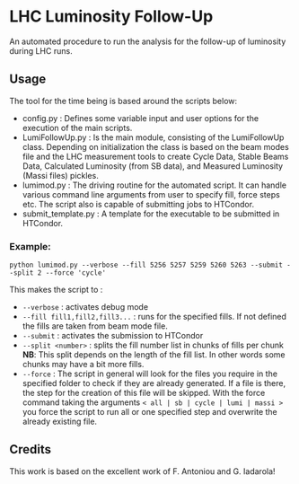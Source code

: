 # LHC Luminosity Follow-Up
An automated procedure to run the analysis for the follow-up of luminosity during LHC runs. 



## Usage

The tool for the time being is based around the scripts below:

* config.py : Defines some variable input and user options for the execution of the main scripts.
* LumiFollowUp.py : Is the main module, consisting of the LumiFollowUp class. Depending on initialization the class is based on the beam modes file and the LHC measurement tools to create Cycle Data, Stable Beams Data, Calculated Luminosity (from SB data), and Measured Luminosity (Massi files) pickles.
* lumimod.py : The driving routine for the automated script. It can handle various command line arguments from user to specify fill, force steps etc. The script also is capable of submitting jobs to HTCondor.
* submit_template.py : A template for the executable to be submitted in HTCondor.

### Example:
`python lumimod.py --verbose --fill 5256 5257 5259 5260 5263 --submit --split 2 --force 'cycle' `

This makes the script to :

  * `--verbose` : activates debug mode
  * `--fill fill1,fill2,fill3...` : runs for the specified fills. If not defined the fills are taken from beam mode file.
  * `--submit` : activates the submission to HTCondor
  * `--split <number>` : splits the fill number list in chunks of <number> fills per chunk
  **NB**: This split depends on the length of the fill list. In other words some chunks may have a bit more fills.
  * `--force` : The script in general will look for the files you require in the specified folder to check if they are already generated. If a file is there, the step for the creation of this file will be skipped. With the force command taking the arguments `< all | sb | cycle | lumi | massi >` you force the script to run all or one specified step and overwrite the already existing file.


## Credits
This work is based on the excellent work of F. Antoniou and G. Iadarola!

